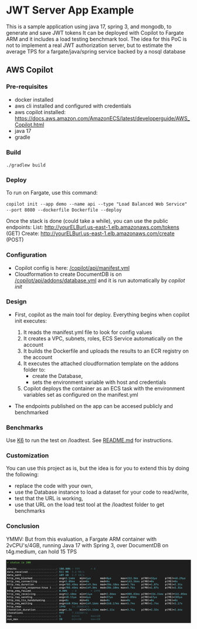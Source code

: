 # JWT Server App Example

This is a sample application using java 17, spring 3, and mongodb, to generate and save JWT tokens
It can be deployed with Copilot to Fargate ARM and it includes a load testing benchmark tool. The idea for this PoC is not to implement a real JWT authorization server, but to estimate the average TPS for a fargate/java/spring service backed by a nosql database

## AWS Copilot

### Pre-requisites

- docker installed 
- aws cli installed and configured with credentials
- aws copilot installed: <https://docs.aws.amazon.com/AmazonECS/latest/developerguide/AWS_Copilot.html>
- java 17
- gradle

### Build

```shell
./gradlew build      
```

### Deploy

To run on Fargate, use this command:

```shell
copilot init --app demo --name api --type "Load Balanced Web Service" --port 8080 --dockerfile Dockerfile --deploy
```

Once the stack is done (could take a while), you can use the public endpoints:
List: http://yourELBurl.us-east-1.elb.amazonaws.com/tokens (GET)
Create: http://yourELBurl.us-east-1.elb.amazonaws.com/create (POST)

### Configuration

- Copilot config is here: [/copilot/api/manifest.yml](/copilot/api/manifest.yml)
- Cloudformation to create DocumentDB is on [/copilot/api/addons/database.yml](/copilot/api/addons/database.yml) and it is run automatically by _copilot init_

### Design

- First, copilot as the main tool for deploy. Everything begins when copilot init executes:
  
  1. It reads the manifest.yml file to look for config values
  2. It creates a VPC, subnets, roles, ECS Service automatically on the account
  3. It builds the Dockerfile and uploads the results to an ECR registry on the account
  4. It executes the attached cloudformation template on the addons folder to:
     - create the Database, 
     - sets the environment variable with host and credentials
  5. Copilot deploys the container as an ECS task with the environment variables set as configured on the manifest.yml

- The endpoints published on the app can be accesed publicly and benchmarked

### Benchmarks

Use [K6](https://k6.io/docs/getting-started/running-k6/) to run the test on /loadtest. See [README.md](/loadtest/README.md) for instructions.

### Customization

You can use this project as is, but the idea is for you to extend this by doing the following:

- replace the code with your own,
- use the Database instance to load a dataset for your code to read/write,
- test that the URL is working,
- use that URL on the load test tool at the /loadtest folder to get benchmarks

### Conclusion

YMMV: But from this evaluation, a Fargate ARM container with 2vCPU's/4GB, running Java 17 with Spring 3, over DocumentDB on t4g.medium, can hold 15 TPS

![Alt text](benchmark.png)
